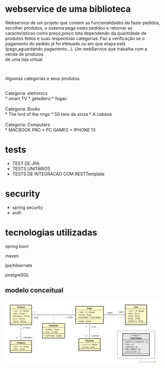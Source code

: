 # webservice de uma biblioteca

Webservice de um projeto que contem as funcionalidades de fazer pedidos, escolher produtos, o sistema pega estes pedidos e retornar as
características como preço,preço tota dependendo da quantidade de produtos feitos e suas respectivas categorias. Faz a verificação se o 
pagamento do pedido já foi efetuado ou em que etapa está (pago,aguardando pagamento...).  Um webService que trabalha com a venda de produtos  
de uma loja virtual
  
  <br>
  
  Algumas categorias e seus produtos
  
  <br>
  Categoria: eletronics
  <br>
    * smart TV
    * geladeira
    * fogao
 
 <br>
 <br>
   Categoria: Books
  <br>
    * The lord of the rings
    * 50 tons de sinza
    * A cabana
    
  <br>  
  <br>
  Categoria: Computers
  <br>
    * MACBOOK PRO
    * PC GAMES
    * IPHONE 13
  
  
# tests
  * TEST DE JPA
  * TESTS UNITÁRIOS
  * TESTS DE INTEGRACAO COM RESTTemplate
  
# security
  * spring security
  * auth
  
# tecnologias utilizadas
  spring boot<p>
  maven<p>
  jpa/hibernate<p>
  postgreSQL
  
## modelo conceitual

<img src="https://github.com/guilhermewt/assets/blob/main/webservice%20pedidos.PNG">
